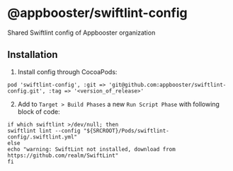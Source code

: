 # @appbooster/swiftlint-config

Shared Swiftlint config of Appbooster organization

## Installation

1) Install config through CocoaPods:

```
pod 'swiftlint-config', :git => 'git@github.com:appbooster/swiftlint-config.git', :tag => '<version_of_release>'
```

2) Add to `Target > Build Phases` a new `Run Script Phase` with following block of code:

```
if which swiftlint >/dev/null; then
swiftlint lint --config "${SRCROOT}/Pods/swiftlint-config/.swiftlint.yml"
else
echo "warning: SwiftLint not installed, download from https://github.com/realm/SwiftLint"
fi
```
